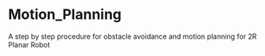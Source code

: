# Motion_Planning
A step by step procedure for obstacle avoidance and motion planning for 2R Planar Robot 
